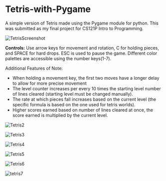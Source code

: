 # Tetris-with-Pygame
A simple version of Tetris made using the Pygame module for python. This was submitted as my final project for CS121P Intro to Programming.

![TetrisScreenshot](https://github.com/user-attachments/assets/98116056-8db3-4449-a919-3e9111c2c749)

**Controls:**
Use arrow keys for movement and rotation, C for holding pieces, and SPACE for hard drops. 
ESC is used to pause the game.
Different color palettes are accessible using the number keys(1-7).

Additional Features of Note: 
- When holding a movement key, the first two moves have a longer delay to allow for more precise movement
- The level counter increases per every 10 times the starting level number of lines cleared (starting level must be changed manually).
- The rate at which pieces fall increases based on the current level (the specific formula is based on the one used for tetris worlds).
- Higher scores earned based on number of lines cleared at once, the score earned is multiplied by the current level.

![Tetris2](https://github.com/user-attachments/assets/d84be24e-f39b-4081-80ce-dbddae4fbdd0)

![Tetris3](https://github.com/user-attachments/assets/c8b27b13-f821-49bf-88ab-6832f849f107)

![Tetris4](https://github.com/user-attachments/assets/cc8723e2-a342-47f1-9b44-5e4867df36fc)

![Tetris5](https://github.com/user-attachments/assets/5459159c-f0e7-48bd-84ba-2d9687974d8d)

![Tetris6](https://github.com/user-attachments/assets/8c947b6a-581f-4fe7-a624-e70c065ffa9e)

![tetris7](https://github.com/user-attachments/assets/ccc346cf-01ef-4e57-98a8-da6debba2378)

